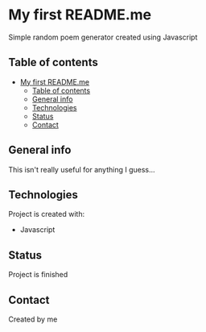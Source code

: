 # My first README.me

Simple random poem generator created using Javascript

## Table of contents
- [My first README.me](#my-first-readmeme)
  - [Table of contents](#table-of-contents)
  - [General info](#general-info)
  - [Technologies](#technologies)
  - [Status](#status)
  - [Contact](#contact)

## General info

This isn't really useful for anything I guess...

## Technologies
Project is created with:
* Javascript

## Status

Project is finished

## Contact

Created by me